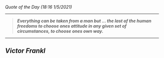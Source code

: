 _Quote of the Day (18:16 1/5/2021)_
___
>**_Everything can be taken from a man but ... the last of the human freedoms to choose ones attitude in any given set of circumstances, to choose ones own way._**
___
## **_Victor Frankl_**